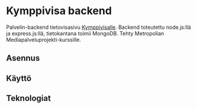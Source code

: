 # Kymppivisa backend

Palvelin-backend tietovisasivu [Kymppivisalle](https://kymppivisa.fi/). Backend toteutettu node.js:llä ja express.js:llä, tietokantana toimii MongoDB. Tehty Metropolian Mediapalveluprojekti-kurssille.

## Asennus

## Käyttö

## Teknologiat
